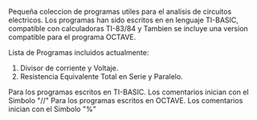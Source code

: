 Pequeña coleccion de programas utiles para el analisis de circuitos electricos.
Los programas han sido escritos en en lenguaje TI-BASIC, compatible con calculadoras TI-83/84 y Tambien se incluye una version compatible para el programa OCTAVE.

Lista de Programas incluidos actualmente:
1) Divisor de corriente y Voltaje.
2) Resistencia Equivalente Total en Serie y Paralelo.

Para los programas escritos en TI-BASIC. Los comentarios inician con el Simbolo "//"
Para los programas escritos en OCTAVE. Los comentarios inician con el Simbolo "%"
